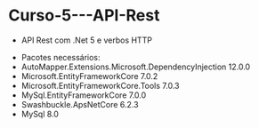 # Curso-5---API-Rest
* API Rest com .Net 5 e verbos HTTP

- Pacotes necessários:
- AutoMapper.Extensions.Microsoft.DependencyInjection 12.0.0
- Microsoft.EntityFrameworkCore 7.0.2
- Microsoft.EntityFrameworkCore.Tools 7.0.3
- MySql.EntityFrameworkCore 7.0.0
- Swashbuckle.ApsNetCore 6.2.3
- MySql 8.0
